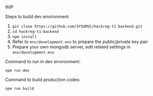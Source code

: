 WIP

Steps to build dev environment:
1. `git clone https://github.com/SYSUMSC/hackreg-t1-backend.git`
2. `cd hackreg-t1-backend`
3. `npm install`
4. Refer to `env/development.env` to prepare the public/private key pair
5. Prepare your own mongodb server, edit related settings in `env/development.env`

Command to run in dev environment:

`npm run dev`

Command to build production codes:

`npm run build`
